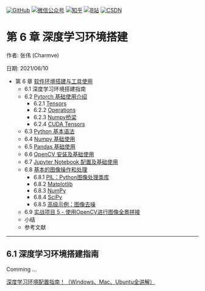 <p align="left">
  <a href="https://github.com/Charmve"><img src="https://img.shields.io/badge/GitHub-@Charmve-000000.svg?logo=GitHub" alt="GitHub" target="_blank"></a>
  <a href="https://imgconvert.csdnimg.cn/aHR0cHM6Ly9tbWJpei5xcGljLmNuL21tYml6X3BuZy9aTmRoV05pYjNJUkIzZk5ldWVGZEQ4YnZ4cXlzbXRtRktUTGdFSXZOMUdnTHhDNXV0Y1VBZVJ0T0lJa0hTZTVnVGowamVtZUVOQTJJMHhiU0xjQ3VrVVEvNjQw?x-oss-process=image/format,png" target="_blank" ><img src="https://img.shields.io/badge/公众号-@迈微AI研习社-000000.svg?style=flat-square&amp;logo=WeChat" alt="微信公众号"/></a>
  <a href="https://www.zhihu.com/people/MaiweiE-com" target="_blank" ><img src="https://img.shields.io/badge/%E7%9F%A5%E4%B9%8E-@Charmve-000000.svg?style=flat-square&amp;logo=Zhihu" alt="知乎"/></a>
  <a href="https://space.bilibili.com/62079686" target="_blank"><img src="https://img.shields.io/badge/B站-@Charmve-000000.svg?style=flat-square&amp;logo=Bilibili" alt="B站"/></a>
  <a href="https://blog.csdn.net/Charmve" target="_blank"><img src="https://img.shields.io/badge/CSDN-@Charmve-000000.svg?style=flat-square&amp;logo=CSDN" alt="CSDN"/></a>
</p>

# 第 6 章 深度学习环境搭建

作者: 张伟 (Charmve)

日期: 2021/06/10

- 第 6 章 [软件环境搭建与工具使用](https://charmve.github.io/computer-vision-in-action/#/chapter6/chapter6)
    - 6.1 深度学习环境搭建指南
    - 6.2 [Pytorch 基础使用介绍](chapter6.2_Pytorch-基础使用介绍.md)
      - 6.2.1 [Tensors](#621-tensors)
      - 6.2.2 [Operations](#622-operations)
      - 6.2.3 [Numpy桥梁](#623-numpy桥梁)
      - 6.2.4 [CUDA Tensors](#624-cuda-tensors)
    - 6.3 [Python 基本语法](../../../notebooks/chapter08_environment-setup-and-tool-use/02_Python.ipynb)
    - 6.4 [Numpy 基础使用](../../../notebooks/chapter08_environment-setup-and-tool-use/03_NumPy.ipynb)
    - 6.5 [Pandas 基础使用](../../../notebooks/chapter08_environment-setup-and-tool-use/04_Pandas.ipynb)
    - 6.6 [OpenCV 安装及基础使用](../../../notebooks/chapter08_environment-setup-and-tool-use/OpenCV-ImageStitching.ipynb)
    - 6.7 [Jupyter Notebook 配置及基础使用](../../../notebooks/chapter08_environment-setup-and-tool-use/01_Notebooks.ipynb)
    - 6.8 [基本的图像操作和处理](../../../docs/2_实战篇/chapter6_深度学习环境搭建/chapter7.8_基本的图像操作和处理.md)
      - 6.8.1 [PIL：Python图像处理类库](../../../docs/2_实战篇/chapter6_深度学习环境搭建/chapter7.8_基本的图像操作和处理.md#781-pil-python图像处理类库)
      - 6.8.2 [Matplotlib](../../../docs/2_实战篇/chapter6_深度学习环境搭建/chapter7.8_基本的图像操作和处理.md#782-matplotlib)
      - 6.8.3 [NumPy](../../../docs/2_实战篇/chapter6_深度学习环境搭建/chapter7.8_基本的图像操作和处理.md#783-numpy)
      - 6.8.4 [SciPy](../../../docs/2_实战篇/chapter6_深度学习环境搭建/chapter7.8_基本的图像操作和处理.md#784-scipy)
      - 6.8.5 [高级示例：图像去噪](../../../docs/2_实战篇/chapter6_深度学习环境搭建/chapter7.8_基本的图像操作和处理.md#785-高级示例-图像去噪)
    - 6.9 [实战项目 5 - 使用OpenCV进行图像全景拼接](https://blog.csdn.net/Charmve/article/details/107897468)
    - 小结
    - 参考文献

---

## 6.1 深度学习环境搭建指南


Comming ...


[深度学习环境配置指南！（Windows、Mac、Ubuntu全讲解）](https://blog.csdn.net/Charmve/article/details/107739506)
